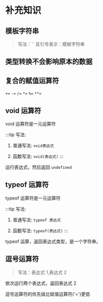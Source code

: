 # 补充知识

## 模板字符串

> 写法：`` 反引号表示：模板字符串

## 类型转换不会影响原本的数据

## 复合的赋值运算符

`+=` `-=` `/=` `*=` `%=` `**=`

## void 运算符

void 运算符是一元运算符

:::tip 写法:

1. 普通写法: `void表达式`

2. 函数写法: `void(表达式)`
:::

运行表达式，然后返回 `undefined`

## typeof 运算符

typeof 运算符是一元运算符

:::tip 写法:
1. 普通写法: `typeof 表达式`

2. 函数写法: `typeof(表达式)`
:::

typeof 运算，返回表达式类型，是一个字符串。

## 逗号运算符

> 写法：表达式 1,表达式 2

依次运行两个表达式，返回表达式 2

逗号运算符的优先级比赋值运算符('=')更低
